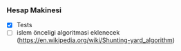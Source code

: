 ### Hesap Makinesi

- [x] Tests
- [ ] islem önceligi algoritmasi eklenecek (https://en.wikipedia.org/wiki/Shunting-yard_algorithm)
